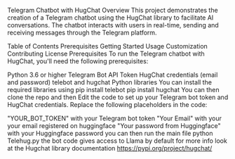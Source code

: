 Telegram Chatbot with HugChat
Overview
This project demonstrates the creation of a Telegram chatbot using the HugChat library to facilitate AI conversations. The chatbot interacts with users in real-time, sending and receiving messages through the Telegram platform.

Table of Contents
Prerequisites
Getting Started
Usage
Customization
Contributing
License
Prerequisites
To run the Telegram chatbot with HugChat, you'll need the following prerequisites:

Python 3.6 or higher
Telegram Bot API Token
HugChat credentials (email and password)
telebot and hugchat Python libraries
You can install the required libraries using 
pip install telebot 
pip install hugchat
You can then clone the repo and then Edit the code to set up your Telegram bot token and HugChat credentials. Replace the following placeholders in the code:

"YOUR_BOT_TOKEN" with your Telegram bot token
"Your Email" with your your  email registered on huggingface
"Your password from Huggingface" with your Huggingface password 
you can then run the main file python Telehug.py
the bot code gives access to Llama by default
for more info look at the Hugchat library documentation https://pypi.org/project/hugchat/
